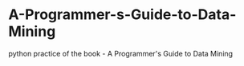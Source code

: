 # A-Programmer-s-Guide-to-Data-Mining
python practice of the book - A Programmer's Guide to Data Mining
